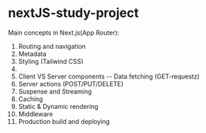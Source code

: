 # nextJS-study-project

Main concepts in Next.js(App Router):
1. Routing and navigation <Link />
2. Metadata
3. Styling (Tailwind CSS)
4. <Image />
5. Client VS Server components -- Data fetching (GET-requestz)
6. Server actions (POST/PUT/DELETE)
7. Suspense and Streaming
8. Caching
9. Static & Dynamic rendering
10. Middleware
11. Production build and deploying
